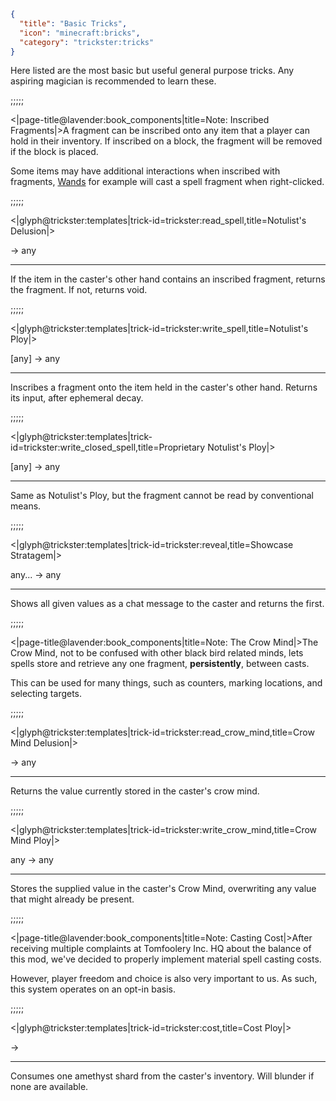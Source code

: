 ```json
{
  "title": "Basic Tricks",
  "icon": "minecraft:bricks",
  "category": "trickster:tricks"
}
```

Here listed are the most basic but useful general purpose tricks.
Any aspiring magician is recommended to learn these.

;;;;;

<|page-title@lavender:book_components|title=Note: Inscribed Fragments|>A fragment can be inscribed onto any item that a player can hold in their inventory.
If inscribed on a block, the fragment will be removed if the block is placed.


Some items may have additional interactions when inscribed with fragments, 
[Wands](^trickster:items/wand) for example will cast a spell fragment when right-clicked.

;;;;;

<|glyph@trickster:templates|trick-id=trickster:read_spell,title=Notulist's Delusion|>

-> any

---

If the item in the caster's other hand contains an inscribed fragment, returns the fragment.
If not, returns void.

;;;;;

<|glyph@trickster:templates|trick-id=trickster:write_spell,title=Notulist's Ploy|>

[any] -> any

---

Inscribes a fragment onto the item held in the caster's other hand.
Returns its input, after ephemeral decay.

;;;;;

<|glyph@trickster:templates|trick-id=trickster:write_closed_spell,title=Proprietary Notulist's Ploy|>

[any] -> any

---

Same as Notulist's Ploy, but the fragment cannot be read by conventional means.

;;;;;

<|glyph@trickster:templates|trick-id=trickster:reveal,title=Showcase Stratagem|>

any... -> any

---

Shows all given values as a chat message to the caster and returns the first.

;;;;;

<|page-title@lavender:book_components|title=Note: The Crow Mind|>The Crow Mind, not to be confused with other black bird related minds, 
lets spells store and retrieve any one fragment, **persistently**, between casts.


This can be used for many things, such as counters, 
marking locations, and selecting targets.

;;;;;

<|glyph@trickster:templates|trick-id=trickster:read_crow_mind,title=Crow Mind Delusion|>

-> any

---

Returns the value currently stored in the caster's crow mind.

;;;;;

<|glyph@trickster:templates|trick-id=trickster:write_crow_mind,title=Crow Mind Ploy|>

any -> any

---

Stores the supplied value in the caster's Crow Mind, overwriting any value that might already be present.

;;;;;

<|page-title@lavender:book_components|title=Note: Casting Cost|>After receiving multiple complaints at Tomfoolery Inc. HQ about the balance of this mod,
we've decided to properly implement material spell casting costs.


However, player freedom and choice is also very important to us.
As such, this system operates on an opt-in basis.

;;;;;

<|glyph@trickster:templates|trick-id=trickster:cost,title=Cost Ploy|>

->

---

Consumes one amethyst shard from the caster's inventory. Will blunder if none are available.
